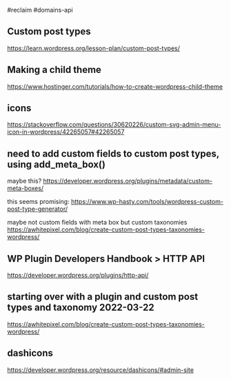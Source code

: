 #reclaim #domains-api

## Custom post types
https://learn.wordpress.org/lesson-plan/custom-post-types/

## Making a child theme
https://www.hostinger.com/tutorials/how-to-create-wordpress-child-theme

## icons
https://stackoverflow.com/questions/30620226/custom-svg-admin-menu-icon-in-wordpress/42265057#42265057

## need to add custom fields to custom post types, using add_meta_box()
maybe this? https://developer.wordpress.org/plugins/metadata/custom-meta-boxes/

this seems promising: https://www.wp-hasty.com/tools/wordpress-custom-post-type-generator/

maybe not custom fields with meta box but custom taxonomies
https://awhitepixel.com/blog/create-custom-post-types-taxonomies-wordpress/

## WP Plugin Developers Handbook > HTTP API
https://developer.wordpress.org/plugins/http-api/

## starting over with a plugin and custom post types and taxonomy 2022-03-22
https://awhitepixel.com/blog/create-custom-post-types-taxonomies-wordpress/ 

## dashicons
https://developer.wordpress.org/resource/dashicons/#admin-site